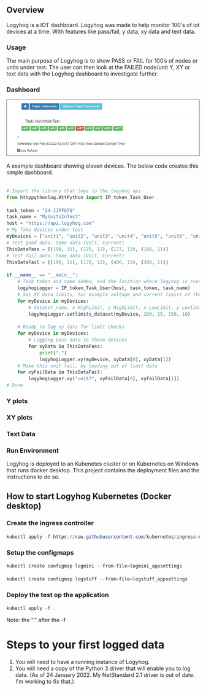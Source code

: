 ## Overview

Logyhog is a IOT dashboard. Logyhog was made to help monitor 100's of iot devices at a time. With features like pass/fail, y data, xy data and text data.

### Usage

The main purpose of Logyhog is to show PASS or FAIL for 100’s of nodes or units under test.
The user can then look at the FAILED node/unit Y, XY or text data with the Logyhog dashboard to investigate further.

### Dashboard

![Example Dashboard](images/sets_one_fail.png)

A example dashboard showing eleven devices. The below code creates this simple dashboard.

```python

# Import the library that logs to the logyhog api
from httppythonlog.HttPython import IP_token_Task_User

task_token = "24-JJPFQ7Q"
task_name = "MyUnitsInTest"
host = "https://api.logyhog.com"
# My fake devices under test
myDevices = ["unit1", "unit2", "unit3", "unit4", "unit5", "unit6", "unit7", "unit8", "unit9", "unit10", "unit11"]
# Test good data. Some data (Volt, Current)
ThisDataPass = [(190, 11), (170, 12), (177, 13), (188, 11)]
# Test fail data. Some data (Volt, Current)
ThisDataFail = [(190, 11), (170, 12), (400, 13), (300, 11)]

if __name__ == "__main__":
    # Task token and name added, and the location where logyhog is running, could be localhost
    logyhogLogger = IP_token_Task_User(host, task_token, task_name)
    # Set XY data limits, for example voltage and current limits of the data
    for myDevice in myDevices:
        # dataset_name, x HighLimit, y HighLimit, x LowLimit, y Lowlimit
        logyhogLogger.setlimits_dataset(myDevice, 200, 15, 150, 10)

    # Ready to log xy data for limit checks
    for myDevice in myDevices:
        # Logging pass data to these devices
        for xyData in ThisDataPass:
            print(".")
            logyhogLogger.xy(myDevice, xyData[0], xyData[1])
    # Make this unit fail, by loading out of limit data
    for xyFailData in ThisDataFail:
        logyhogLogger.xy("unit7", xyFailData[0], xyFailData[1])
# Done
```

### Y plots

### XY plots

### Text Data

### Run Environment

Logyhog is deployed to an Kubenetes cluster or on Kubernetes on Windows that runs docker desktop. This project contains the deployment files and the instructions to do so.

## How to start Logyhog Kubernetes (Docker desktop)

### Create the ingress controller

```powershell
kubectl apply -f https://raw.githubusercontent.com/kubernetes/ingress-nginx/controller-v1.1.1/deploy/static/provider/cloud/deploy.yaml
```

### Setup the configmaps

```powershell
kubectl create configmap logmini --from-file=logmini_appsettings

kubectl create configmap logstuff --from-file=logstuff_appsettings
```

### Deploy the test op the application

```powershell
kubectl apply -f .
```

Note: the "." after the -f

# Steps to your first logged data

1. You will need to have a running instance of Logyhog.
2. You will need a copy of the Python 3 driver that will enable you to log data.
(As of 24 January 2022. My NetStandard 2.1 driver is out of date. I'm working to fix that.)
